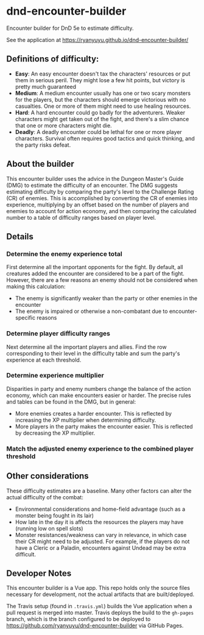 # dnd-encounter-builder
Encounter builder for DnD 5e to estimate difficulty.

See the application at https://ryanyuyu.github.io/dnd-encounter-builder/

## Definitions of difficulty:

 - __Easy__: An easy encounter doesn't tax the characters' resources or put them in serious peril. They might lose a few hit points, but victory is pretty much guaranteed
 - __Medium__: A medium encounter usually has one or two scary monsters for the players, but the characters should emerge victorious with no casualties. One or more of them might need to use healing resources.
 - __Hard__: A hard encounter could go badly for the adventurers. Weaker characters might get taken out of the fight, and there's a slim chance that one or more characters might die.
 - __Deadly__: A deadly encounter could be lethal for one or more player characters. Survival often requires good tactics and quick thinking, and the party risks defeat.

## About the builder
This encounter builder uses the advice in the Dungeon Master's Guide (DMG) to estimate the difficulty of an encounter. The DMG suggests estimating difficulty by comparing the party's level to the Challenge Rating (CR) of enemies. This is accomplished by converting the CR of enemies into experience, multiplying by an offset based on the number of players and enemies to account for action economy, and then comparing the calculated number to a table of difficulty ranges based on player level.

## Details

### Determine the enemy experience total
First determine all the important opponents for the fight. By default, all creatures added the encounter are considered to be a part of the fight. However, there are a few reasons an enemy should not be considered when making this calculation:
 - The enemy is significantly weaker than the party or other enemies in the encounter
 - The enemy is impaired or otherwise a non-combatant due to encounter-specific reasons

### Determine player difficulty ranges
Next determine all the important players and allies. Find the row corresponding to their level in the difficulty table and sum the party's experience at each threshold.

### Determine experience multiplier
Disparities in party and enemy numbers change the balance of the action economy, which can make encounters easier or harder. The precise rules and tables can be found in the DMG, but in general:
 - More enemies creates a harder encounter. This is reflected by increasing the XP multiplier when determining difficulty.
 - More players in the party makes the encounter easier. This is reflected by decreasing the XP multiplier.

### Match the adjusted enemy experience to the combined player threshold

## Other considerations
These difficulty estimates are a baseline. Many other factors can alter the actual difficulty of the combat:
 - Environmental considerations and home-field advantage (such as a monster being fought in its lair)
 - How late in the day it is affects the resources the players may have (running low on spell slots)
 - Monster resistances/weakness can vary in relevance, in which case their CR might need to be adjusted. For example, if the players do not have a Cleric or a Paladin, encounters against Undead may be extra difficult.

## Developer Notes
This encounter builder is a Vue app. This repo holds only the source files necessary for development, not the actual artifacts that are built/deployed. 

The Travis setup (found in `.travis.yml`) builds the Vue application when a pull request is merged into master. Travis deploys the build to the `gh-pages` branch, which is the branch configured to be deployed to https://github.com/ryanyuyu/dnd-encounter-builder via GitHub Pages.
